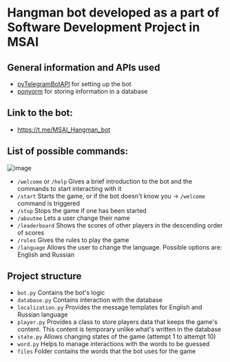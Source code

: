 # Hangman bot developed as a part of Software Development Project in MSAI

## General information and APIs used

- [pyTelegramBotAPI](https://github.com/eternnoir/pyTelegramBotAPI) for setting up the bot
- [ponyorm](https://github.com/ponyorm/pony/) for storing information in a database

## Link to the bot:

- https://t.me/MSAI_Hangman_bot

## List of possible commands:

![image](https://user-images.githubusercontent.com/36015059/151781368-082cbe79-1895-4efc-a5b2-234025c260eb.png)

- `/welcome` or `/help` Gives a brief introduction to the bot and the commands to start interacting with it
- `/start` Starts the game, or if the bot doesn't know you -> `/welcome` command is triggered
- `/stop` Stops the game if one has been started
- `/aboutme` Lets a user change their name
- `/leaderboard` Shows the scores of other players in the descending order of scores
- `/rules` Gives the rules to play the game
- `/language` Allows the user to change the language. Possible options are: English and Russian

## Project structure

- `bot.py` Contains the bot's logic
- `database.py` Contains interaction with the database
- `localization.py` Provides the message templates for English and Russian language
- `player.py` Provides a class to store players data that keeps the game's content. This content is temporary unlike what's written in the database
- `state.py` Allows changing states of the game (attempt 1 to attempt 10)
- `word.py` Helps to manage interactions with the words to be guessed
- `files` Folder contains the words that the bot uses for the game
